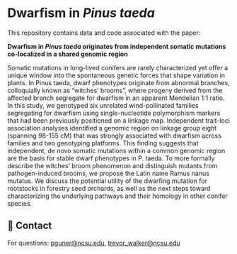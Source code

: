 # Dwarfism in _Pinus taeda_
This repository contains data and code associated with the paper:

**Dwarfism in _Pinus taeda_ originates from independent somatic mutations co-localized in a shared genomic region**

Somatic mutations in long-lived conifers are rarely characterized yet offer a unique window into the spontaneous genetic forces that shape variation in plants. In Pinus taeda, dwarf phenotypes originate from abnormal branches, colloquially known as “witches’ brooms”, where progeny derived from the affected branch segregate for dwarfism in an apparent Mendelian 1:1 ratio. In this study, we genotyped six unrelated wind-pollinated families segregating for dwarfism using single-nucleotide polymorphism markers that had been previously positioned on a linkage map. Independent trait-loci association analyses identified a genomic region on linkage group eight (spanning 98-155 cM) that was strongly associated with dwarfism across families and two genotyping platforms. This finding suggests that independent, de novo somatic mutations within a common genomic region are the basis for stable dwarf phenotypes in P. taeda. To more formally describe the witches’ broom phenomenon and distinguish mutants from pathogen-induced brooms, we propose the Latin name Ramus nanus mutatus. We discuss the potential utility of the dwarfing mutation for rootstocks in forestry seed orchards, as well as the next steps toward characterizing the underlying pathways and their homology in other conifer species. 

## 📧 Contact
For questions: pguner@ncsu.edu, trevor_walker@ncsu.edu
